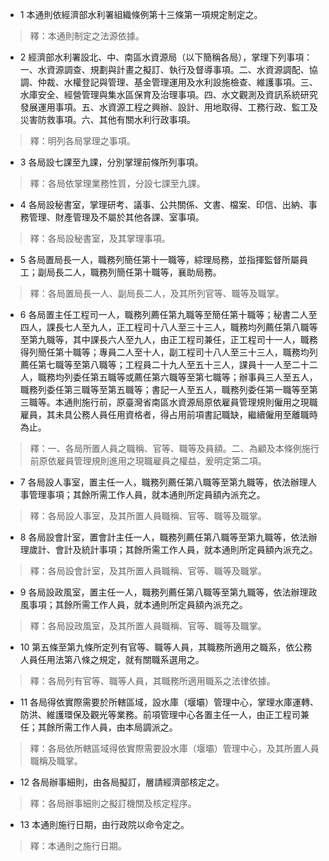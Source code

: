 * 1 本通則依經濟部水利署組織條例第十三條第一項規定制定之。

> 釋：本通則制定之法源依據。

* 2 經濟部水利署設北、中、南區水資源局（以下簡稱各局），掌理下列事項：一、水資源調查、規劃與計畫之擬訂、執行及督導事項。二、水資源調配、協調、仲裁、水權登記與管理、基金管理運用及水利設施檢查、維護事項。三、水庫安全、經營管理與集水區保育及治理事項。四、水文觀測及資訊系統研究發展運用事項。五、水資源工程之興辦、設計、用地取得、工務行政、監工及災害防救事項。六、其他有關水利行政事項。

> 釋：明列各局掌理之事項。

* 3 各局設七課至九課，分別掌理前條所列事項。

> 釋：各局依掌理業務性質，分設七課至九課。

* 4 各局設秘書室，掌理研考、議事、公共關係、文書、檔案、印信、出納、事務管理、財產管理及不屬於其他各課、室事項。

> 釋：各局設秘書室，及其掌理事項。

* 5 各局置局長一人，職務列簡任第十一職等，綜理局務，並指揮監督所屬員工；副局長二人，職務列簡任第十職等，襄助局務。

> 釋：各局置局長一人、副局長二人，及其所列官等、職等及職掌。

* 6 各局置主任工程司一人，職務列薦任第九職等至簡任第十職等；秘書二人至四人，課長七人至九人，正工程司十八人至三十三人，職務均列薦任第八職等至第九職等，其中課長六人至九人，由正工程司兼任，正工程司十一人，職務得列簡任第十職等；專員二人至十人，副工程司十八人至三十三人，職務均列薦任第七職等至第八職等；工程員二十九人至五十三人，課員十一人至二十二人，職務均列委任第五職等或薦任第六職等至第七職等；辦事員三人至五人，職務列委任第三職等至第五職等；書記一人至五人，職務列委任第一職等至第三職等。本通則施行前，原臺灣省南區水資源局原依雇員管理規則僱用之現職雇員，其未具公務人員任用資格者，得占用前項書記職缺，繼續僱用至離職時為止。

> 釋：一、各局所置人員之職稱、官等、職等及員額。二、為顧及本條例施行前原依雇員管理規則進用之現職雇員之權益，爰明定第二項。

* 7 各局設人事室，置主任一人，職務列薦任第八職等至第九職等，依法辦理人事管理事項；其餘所需工作人員，就本通則所定員額內派充之。

> 釋：各局設人事室，及其所置人員職稱、官等、職等及職掌。

* 8 各局設會計室，置會計主任一人，職務列薦任第八職等至第九職等，依法辦理歲計、會計及統計事項；其餘所需工作人員，就本通則所定員額內派充之。

> 釋：各局設會計室，及其所置人員職稱、官等、職等及職掌。

* 9 各局設政風室，置主任一人，職務列薦任第八職等至第九職等，依法辦理政風事項；其餘所需工作人員，就本通則所定員額內派充之。

> 釋：各局設政風室，及其所置人員職稱、官等、職等及職掌。

* 10 第五條至第九條所定列有官等、職等人員，其職務所適用之職系，依公務人員任用法第八條之規定，就有關職系選用之。

> 釋：各局列有官等、職等人員，其職務所適用職系之法律依據。

* 11 各局得依實際需要於所轄區域，設水庫（堰壩）管理中心，掌理水庫運轉、防洪、維護環保及觀光等業務。前項管理中心各置主任一人，由正工程司兼任；其餘所需工作人員，由本局調派之。

> 釋：各局依所轄區域得依實際需要設水庫（堰壩）管理中心，及其所置人員職稱及職掌。

* 12 各局辦事細則，由各局擬訂，層請經濟部核定之。

> 釋：各局辦事細則之擬訂機關及核定程序。

* 13 本通則施行日期，由行政院以命令定之。

> 釋：本通則之施行日期。


